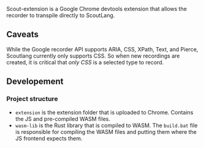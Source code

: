 Scout-extension is a Google Chrome devtools extension that allows the recorder to transpile directly to ScoutLang.

## Caveats

While the Google recorder API supports ARIA, CSS, XPath, Text, and Pierce, Scoutlang currently only supports CSS. So when new recordings are created, it is critical that *only CSS* is a selected type to record.

## Developement

### Project structure

- `extension` is the extension folder that is uploaded to Chrome. Contains the JS and pre-compiled WASM files.
- `wasm-lib` is the Rust library that is compiled to WASM. The `build.bat` file is responsible for compiling the WASM files and putting them where the JS frontend expects them.